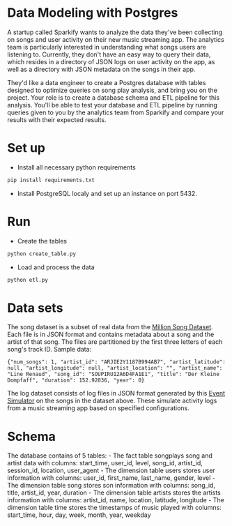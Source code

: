 # Data Modeling with Postgres
A startup called Sparkify wants to analyze the data they've been collecting on songs and user activity on their new music streaming app. The analytics team is particularly interested in understanding what songs users are listening to. Currently, they don't have an easy way to query their data, which resides in a directory of JSON logs on user activity on the app, as well as a directory with JSON metadata on the songs in their app.

They'd like a data engineer to create a Postgres database with tables designed to optimize queries on song play analysis, and bring you on the project. Your role is to create a database schema and ETL pipeline for this analysis. You'll be able to test your database and ETL pipeline by running queries given to you by the analytics team from Sparkify and compare your results with their expected results.

# Set up
- Install all necessary python requirements
```bash
pip install requirements.txt
```
- Install PostgreSQL localy and set up an instance on port 5432.

# Run
- Create the tables
```bash
python create_table.py
```
- Load and process the data
```bash
python etl.py
```

# Data sets
The song dataset is a subset of real data from the [Million Song Dataset](http://millionsongdataset.com/). Each file is in JSON format and contains metadata about a song and the artist of that song. The files are partitioned by the first three letters of each song's track ID. Sample data:

```
{"num_songs": 1, "artist_id": "ARJIE2Y1187B994AB7", "artist_latitude": null, "artist_longitude": null, "artist_location": "", "artist_name": "Line Renaud", "song_id": "SOUPIRU12A6D4FA1E1", "title": "Der Kleine Dompfaff", "duration": 152.92036, "year": 0}
```
The log dataset consists of log files in JSON format generated by this [Event Simulator](https://github.com/Interana/eventsim) on the songs in the dataset above. These simulate activity logs from a music streaming app based on specified configurations.

# Schema
The database contains of 5 tables:
    - The fact table songplays song and artist data with columns: start_time, user_id, level, song_id, artist_id, session_id, location, user_agent
    - The dimension table users stores user information with columns: user_id, first_name, last_name, gender, level
    - The dimension table song stores son information with columns: song_id, title, artist_id, year, duration
    - The dimension table artists stores the artists information with columns: artist_id, name, location, latitude, longitude
    - The dimension table time stores the timestamps of music played with columns: start_time, hour, day, week, month, year, weekday


